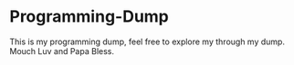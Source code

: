 # Programming-Dump
This is my programming dump, feel free to explore my through my dump. Mouch Luv and Papa Bless.
